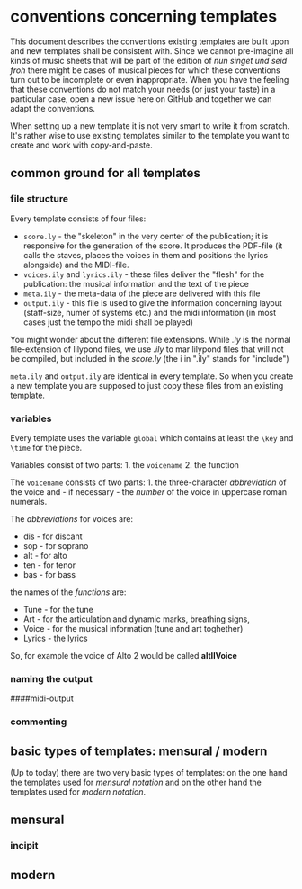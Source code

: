# conventions concerning templates
This document describes the conventions existing templates are built upon and new templates shall be consistent with. Since we cannot pre-imagine all kinds of music sheets that will be part of the edition of *nun singet und seid froh* there might be cases of musical pieces for which these conventions turn out to be incomplete or even inappropriate. When you have the feeling that these conventions do not match your needs (or just your taste) in a particular case, open a new issue here on GitHub and together we can adapt the conventions.

When setting up a new template it is not very smart to write it from scratch. It's rather wise to use existing templates similar to the template you want to create and work with copy-and-paste.

## common ground for all templates
### file structure
Every template consists of four files:
+ `score.ly` - the "skeleton" in the very center of the publication; it is responsive for the generation of the score. It produces the PDF-file (it calls the staves, places the voices in them and positions the lyrics alongside) and the MIDI-file.
+ `voices.ily` and `lyrics.ily` - these files deliver the "flesh" for the publication: the musical information and the text of the piece
+ `meta.ily` - the meta-data of the piece are delivered with this file
+ `output.ily` - this file is used to give the information concerning layout (staff-size, numer of systems etc.) and the midi information (in most cases just the tempo the midi shall be played)

You might wonder about the different file extensions. While *.ly* is the normal file-extension of lilypond files, we use *.ily* to mar lilypond files that will not be compiled, but included in the *score.ly* (the i in ".ily" stands for "include")

`meta.ily` and `output.ily` are identical in every template. So when you create a new template you are supposed to just copy these files from an existing template.

### variables
Every template uses the variable `global` which contains at least the `\key` and `\time` for the piece.

Variables consist of two parts: 1. the `voicename` 2. the function

The `voicename` consists of two parts: 1. the three-character *abbreviation* of the voice and - if necessary - the *number* of the voice in uppercase roman numerals.

The *abbreviations* for voices are:
+ dis - for discant
+ sop - for soprano
+ alt - for alto
+ ten - for tenor
+ bas - for bass

the names of the *functions* are:
+ Tune - for the tune
+ Art - for the articulation and dynamic marks, breathing signs, 
+ Voice - for the musical information (tune and art toghether)
+ Lyrics - the lyrics

So, for example the voice of Alto 2 would be called **altIIVoice**

### naming the output
####midi-output

### commenting

## basic types of templates: mensural / modern
(Up to today) there are two very basic types of templates: on the one hand the templates used for *mensural notation* and on the other hand the templates used for *modern notation*.

## mensural

### incipit


## modern

